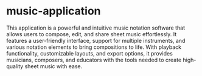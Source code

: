 # music-application
This application is a powerful and intuitive music notation software that allows users to compose, edit, and share sheet music effortlessly. It features a user-friendly interface, support for multiple instruments, and various notation elements to bring compositions to life. With playback functionality, customizable layouts, and export options, it provides musicians, composers, and educators with the tools needed to create high-quality sheet music with ease.